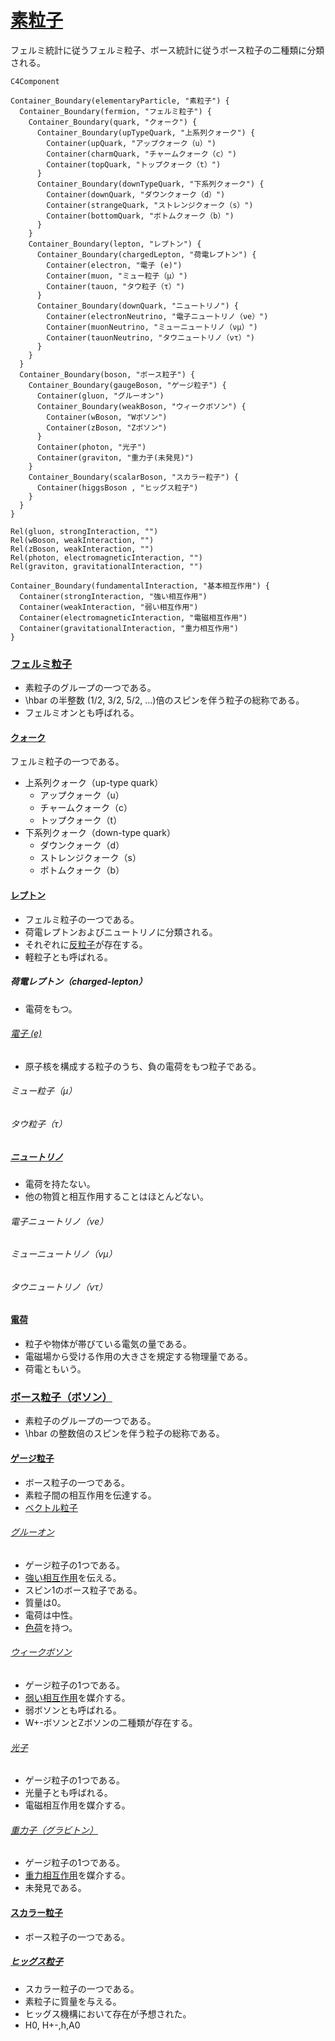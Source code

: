 # [素粒子](https://ja.wikipedia.org/wiki/%E7%B4%A0%E7%B2%92%E5%AD%90)

フェルミ統計に従うフェルミ粒子、ボース統計に従うボース粒子の二種類に分類される。

```mermaid
C4Component

Container_Boundary(elementaryParticle, "素粒子") {
  Container_Boundary(fermion, "フェルミ粒子") {
    Container_Boundary(quark, "クォーク") {
      Container_Boundary(upTypeQuark, "上系列クォーク") {
        Container(upQuark, "アップクォーク（u）")
        Container(charmQuark, "チャームクォーク（c）")
        Container(topQuark, "トップクォーク（t）")
      }
      Container_Boundary(downTypeQuark, "下系列クォーク") {
        Container(downQuark, "ダウンクォーク（d）")
        Container(strangeQuark, "ストレンジクォーク（s）")
        Container(bottomQuark, "ボトムクォーク（b）")
      }
    }
    Container_Boundary(lepton, "レプトン") {
      Container_Boundary(chargedLepton, "荷電レプトン") {
        Container(electron, "電子 (e)")
        Container(muon, "ミュー粒子（μ）")
        Container(tauon, "タウ粒子（τ）")
      }
      Container_Boundary(downQuark, "ニュートリノ") {
        Container(electronNeutrino, "電子ニュートリノ（νe）")
        Container(muonNeutrino, "ミューニュートリノ（νμ）")
        Container(tauonNeutrino, "タウニュートリノ（ντ）")
      }
    }
  }
  Container_Boundary(boson, "ボース粒子") {
    Container_Boundary(gaugeBoson, "ゲージ粒子") {
      Container(gluon, "グルーオン")
      Container_Boundary(weakBoson, "ウィークボソン") {
        Container(wBoson, "Wボソン")
        Container(zBoson, "Zボソン")      
      }
      Container(photon, "光子")
      Container(graviton, "重力子(未発見)")
    }
    Container_Boundary(scalarBoson, "スカラー粒子") {
      Container(higgsBoson , "ヒッグス粒子")
    }
  }
}

Rel(gluon, strongInteraction, "")
Rel(wBoson, weakInteraction, "")
Rel(zBoson, weakInteraction, "")
Rel(photon, electromagneticInteraction, "")
Rel(graviton, gravitationalInteraction, "")

Container_Boundary(fundamentalInteraction, "基本相互作用") {
  Container(strongInteraction, "強い相互作用")
  Container(weakInteraction, "弱い相互作用")
  Container(electromagneticInteraction, "電磁相互作用")
  Container(gravitationalInteraction, "重力相互作用")
}

```

### [フェルミ粒子](https://ja.wikipedia.org/wiki/%E3%83%95%E3%82%A7%E3%83%AB%E3%83%9F%E7%B2%92%E5%AD%90)

- 素粒子のグループの一つである。
- \hbar の半整数 (1/2, 3/2, 5/2, …)倍のスピンを伴う粒子の総称である。
- フェルミオンとも呼ばれる。

#### [クォーク](https://ja.wikipedia.org/wiki/%E3%82%AF%E3%82%A9%E3%83%BC%E3%82%AF)

フェルミ粒子の一つである。

- 上系列クォーク（up-type quark）
  - アップクォーク（u）
  - チャームクォーク（c）
  - トップクォーク（t）
- 下系列クォーク（down-type quark）
  - ダウンクォーク（d）
  - ストレンジクォーク（s）
  - ボトムクォーク（b）

#### [レプトン](https://ja.wikipedia.org/wiki/%E3%83%AC%E3%83%97%E3%83%88%E3%83%B3_(%E7%B4%A0%E7%B2%92%E5%AD%90))

- フェルミ粒子の一つである。
- 荷電レプトンおよびニュートリノに分類される。
- それぞれに[反粒子](https://ja.wikipedia.org/wiki/%E5%8F%8D%E7%B2%92%E5%AD%90)が存在する。
- 軽粒子とも呼ばれる。

##### 荷電レプトン（charged-lepton）

- 電荷をもつ。

###### [電子 (e)](https://ja.wikipedia.org/wiki/%E9%9B%BB%E5%AD%90)

- 原子核を構成する粒子のうち、負の電荷をもつ粒子である。

###### ミュー粒子（μ）

###### タウ粒子（τ）

##### [ニュートリノ](https://ja.wikipedia.org/wiki/%E3%83%8B%E3%83%A5%E3%83%BC%E3%83%88%E3%83%AA%E3%83%8E)

- 電荷を持たない。
- 他の物質と相互作用することはほとんどない。

###### 電子ニュートリノ（νe）

###### ミューニュートリノ（νμ）

###### タウニュートリノ（ντ）

#### [電荷](https://ja.wikipedia.org/wiki/%E9%9B%BB%E8%8D%B7)

- 粒子や物体が帯びている電気の量である。
- 電磁場から受ける作用の大きさを規定する物理量である。 
- 荷電ともいう。

### [ボース粒子（ボソン）](https://ja.wikipedia.org/wiki/%E3%83%9C%E3%83%BC%E3%82%B9%E7%B2%92%E5%AD%90)

- 素粒子のグループの一つである。
- \hbar の整数倍のスピンを伴う粒子の総称である。

#### [ゲージ粒子](https://ja.wikipedia.org/wiki/%E3%82%B2%E3%83%BC%E3%82%B8%E7%B2%92%E5%AD%90)

- ボース粒子の一つである。
- 素粒子間の相互作用を伝達する。
- [ベクトル粒子](https://ja.wikipedia.org/wiki/%E3%83%99%E3%82%AF%E3%83%88%E3%83%AB%E7%B2%92%E5%AD%90
)

###### [グルーオン](https://ja.wikipedia.org/wiki/%E3%82%B0%E3%83%AB%E3%83%BC%E3%82%AA%E3%83%B3)

- ゲージ粒子の1つである。
- [強い相互作用](https://ja.wikipedia.org/wiki/%E5%BC%B7%E3%81%84%E7%9B%B8%E4%BA%92%E4%BD%9C%E7%94%A8)を伝える。
- スピン1のボース粒子である。
- 質量は0。
- 電荷は中性。
- [色荷](https://ja.wikipedia.org/wiki/%E8%89%B2%E8%8D%B7)を持つ。

###### [ウィークボソン](https://ja.wikipedia.org/wiki/%E3%82%A6%E3%82%A3%E3%83%BC%E3%82%AF%E3%83%9C%E3%82%BD%E3%83%B3)

- ゲージ粒子の1つである。
- [弱い相互作用](https://ja.wikipedia.org/wiki/%E5%BC%B1%E3%81%84%E7%9B%B8%E4%BA%92%E4%BD%9C%E7%94%A8)を媒介する。
- 弱ボソンとも呼ばれる。
- W+-ボソンとZボソンの二種類が存在する。

###### [光子](https://ja.wikipedia.org/wiki/%E5%85%89%E5%AD%90)

- ゲージ粒子の1つである。
- 光量子とも呼ばれる。
- 電磁相互作用を媒介する。

###### [重力子（グラビトン）](https://ja.wikipedia.org/wiki/%E9%87%8D%E5%8A%9B%E5%AD%90)

- ゲージ粒子の1つである。
- [重力相互作用](https://ja.wikipedia.org/wiki/%E9%87%8D%E5%8A%9B%E7%9B%B8%E4%BA%92%E4%BD%9C%E7%94%A8)を媒介する。
- 未発見である。

#### [スカラー粒子](https://ja.wikipedia.org/wiki/%E3%82%B9%E3%82%AB%E3%83%A9%E3%83%BC%E7%B2%92%E5%AD%90)

- ボース粒子の一つである。

##### [ヒッグス粒子](https://ja.wikipedia.org/wiki/%E3%83%92%E3%83%83%E3%82%B0%E3%82%B9%E7%B2%92%E5%AD%90)

- スカラー粒子の一つである。
- 素粒子に質量を与える。
- ヒッグス機構において存在が予想された。
- H0, H+-,h,A0
